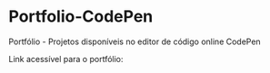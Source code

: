 # Portfolio-CodePen
Portfólio - Projetos disponíveis no editor de código online CodePen

Link acessível para o portfólio:
